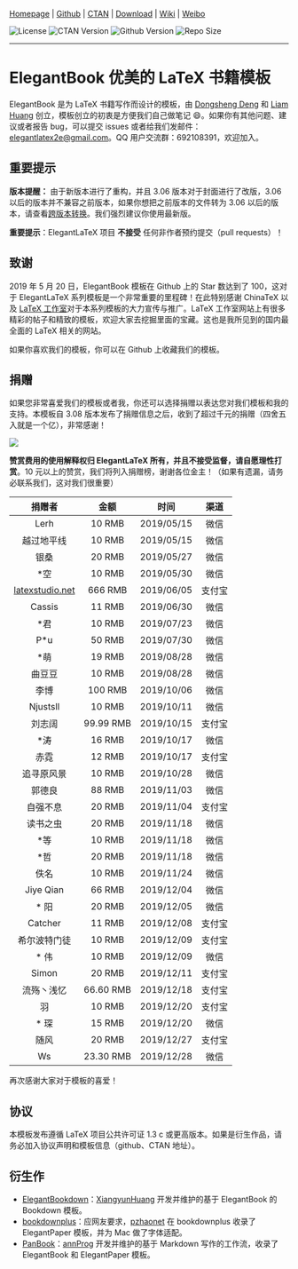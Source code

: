 <!-- Author : Dongsheng Deng & Liam Huang-->
<!-- Program Email: elegantlatex2e@gmail.com -->

[Homepage](https://elegantlatex.org/) | [Github](https://github.com/ElegantLaTeX/ElegantBook) | [CTAN](https://ctan.org/pkg/elegantbook) | [Download](https://github.com/ElegantLaTeX/ElegantBook/releases) | [Wiki](https://github.com/ElegantLaTeX/ElegantBook/wiki) | [Weibo](https://weibo.com/elegantlatex)

![License](https://img.shields.io/ctan/l/elegantbook.svg) ![CTAN Version](https://img.shields.io/ctan/v/elegantbook.svg) ![Github Version](https://img.shields.io/github/release/ElegantLaTeX/ElegantBook.svg) ![Repo Size](https://img.shields.io/github/repo-size/ElegantLaTeX/ElegantBook.svg)

---

# ElegantBook 优美的 LaTeX 书籍模板

ElegantBook 是为 LaTeX 书籍写作而设计的模板，由 [Dongsheng Deng](https://ddswhu.me/) 和 [Liam Huang](https://liam.page/) 创立，模板创立的初衷是方便我们自己做笔记 :smile:。如果你有其他问题、建议或者报告 bug，可以提交 issues 或者给我们发邮件：elegantlatex2e@gmail.com。QQ 用户交流群：692108391，欢迎加入。

## 重要提示

**版本提醒：** 由于新版本进行了重构，并且 3.06 版本对于封面进行了改版，3.06 以后的版本并不兼容之前版本，如果你想把之前版本的文件转为 3.06 以后的版本，请查看[跨版本转换](https://github.com/ElegantLaTeX/ElegantBook/wiki/convert)。我们强烈建议你使用最新版。

**重要提示**：ElegantLaTeX 项目 **不接受** 任何非作者预约提交（pull requests）！

## 致谢

2019 年 5 月 20 日，ElegantBook 模板在 Github 上的 Star 数达到了 100，这对于 ElegantLaTeX 系列模板是一个非常重要的里程碑！在此特别感谢 ChinaTeX 以及 [LaTeX 工作室](http://www.latexstudio.net/)对于本系列模板的大力宣传与推广。LaTeX 工作室网站上有很多精彩的帖子和精致的模板，欢迎大家去挖掘里面的宝藏。这也是我所见到的国内最全面的 LaTeX 相关的网站。

如果你喜欢我们的模板，你可以在 Github 上收藏我们的模板。

## 捐赠

如果您非常喜爱我们的模板或者我，你还可以选择捐赠以表达您对我们模板和我的支持。本模板自 3.08 版本发布了捐赠信息之后，收到了超过千元的捐赠（四舍五入就是一个亿），非常感谢！

![](https://github.com/ElegantLaTeX/ElegantBook/wiki/donate.jpg)

**赞赏费用的使用解释权归 ElegantLaTeX 所有，并且不接受监督，请自愿理性打赏**。10 元以上的赞赏，我们将列入捐赠榜，谢谢各位金主！（如果有遗漏，请务必联系我们，这对我们很重要）


| 捐赠者   | 金额 |  时间  | 渠道 |
| :------:   | :----:   | :----: | :------:   |
| Lerh   | 10 RMB |   2019/05/15   | 微信 |
| 越过地平线  | 10 RMB | 2019/05/15   | 微信 |
| 银桑 | 20 RMB | 2019/05/27  | 微信 |
| *空 | 10 RMB | 2019/05/30 | 微信 |
| [latexstudio.net](http://www.latexstudio.net) | 666 RMB | 2019/06/05 | 支付宝 |
| Cassis | 11 RMB | 2019/06/30 | 微信 |
| *君 | 10 RMB | 2019/07/23 | 微信 |
| P*u | 50 RMB | 2019/07/30 | 微信 |
| *萌 | 19 RMB | 2019/08/28 | 微信 |
| 曲豆豆 | 10 RMB | 2019/08/28 | 微信 |
| 李博 | 100 RMB | 2019/10/06 | 微信 |
| Njustsll | 10 RMB | 2019/10/11 | 微信 |
| 刘志阔 | 99.99 RMB | 2019/10/15 | 支付宝 |
| *涛 | 16 RMB | 2019/10/17 | 微信 |
| 赤霓 | 12 RMB | 2019/10/17 | 支付宝 |
| 追寻原风景 | 10 RMB | 2019/10/28 | 微信 |
| 郭德良 | 88 RMB | 2019/11/03 | 微信 |
| 自强不息 | 20 RMB | 2019/11/04 | 支付宝 |
| 读书之虫 | 20 RMB | 2019/11/18 | 微信 |
| *等    |  10 RMB | 2019/11/18 | 微信 |
| *哲   |  20 RMB | 2019/11/18 | 微信 |
| 佚名  | 10 RMB | 2019/11/24 | 微信 |
| Jiye Qian | 66 RMB | 2019/12/04 | 微信 |
| * 阳 | 20 RMB | 2019/12/05 | 微信 |
| Catcher | 11 RMB | 2019/12/08 | 支付宝 |
| 希尔波特门徒 | 10 RMB | 2019/12/09 | 支付宝 |
| * 伟 | 10 RMB | 2019/12/09 | 微信 |
| Simon | 20 RMB | 2019/12/11 | 支付宝 |
| 流殇丶浅忆 | 66.60 RMB | 2019/12/18 | 支付宝 |
| 羽 | 10 RMB | 2019/12/20 | 支付宝 |
| * 琛 | 15 RMB | 2019/12/20 | 微信 |
| 随风 | 20 RMB | 2019/12/27 | 支付宝 |
| Ws  | 23.30 RMB | 2019/12/28 | 微信 |


再次感谢大家对于模板的喜爱！

## 协议

本模板发布遵循 LaTeX 项目公共许可证 1.3 c 或更高版本。如果是衍生作品，请务必加入协议声明和模板信息（github、CTAN 地址）。

## 衍生作

+ [ElegantBookdown](https://github.com/XiangyunHuang/ElegantBookdown)：[XiangyunHuang](https://github.com/XiangyunHuang) 开发并维护的基于 ElegantBook 的 Bookdown 模板。
+ [bookdownplus](https://github.com/pzhaonet/bookdownplus)：应网友要求，[pzhaonet](https://github.com/pzhaonet) 在 bookdownplus 收录了 ElegantPaper 模板，并为 Mac 做了字体适配。
+ [PanBook](https://github.com/annProg/PanBook)：[annProg](https://github.com/annProg) 开发并维护的基于 Markdown 写作的工作流，收录了 ElegantBook 和 ElegantPaper 模板。